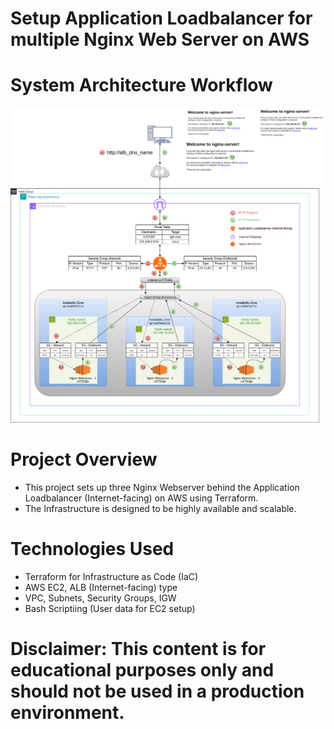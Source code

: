 # Setup Application Loadbalancer for multiple Nginx Web Server on AWS

# System Architecture Workflow
![image alt](https://github.com/minlawi/Nginx-ALB-Terraform/blob/7e4b7bf2df8aa179a760aac87818a51e13ef4224/nginx-alb-workflow.png)

# Project Overview
 - This project sets up three Nginx Webserver behind the Application Loadbalancer (Internet-facing) on AWS using Terraform. 
 - The Infrastructure is designed to be highly available and scalable.

# Technologies Used
 * Terraform for Infrastructure as Code (IaC)
 * AWS EC2, ALB (Internet-facing) type
 * VPC, Subnets, Security Groups, IGW
 * Bash Scriptiing (User data for EC2 setup)

# Disclaimer: This content is for educational purposes only and should not be used in a production environment.